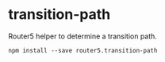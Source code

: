 # transition-path

Router5 helper to determine a transition path.

```
npm install --save router5.transition-path
```
